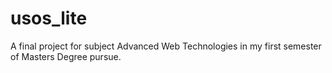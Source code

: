 # usos_lite
A final project for subject Advanced Web Technologies in my first semester of Masters Degree pursue.
